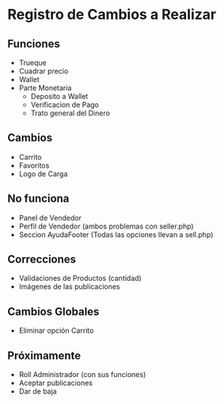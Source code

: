 # Registro de Cambios a Realizar

## Funciones
- Trueque
- Cuadrar precio
- Wallet
- Parte Monetaria
  - Deposito a Wallet
  - Verificacion de Pago
  - Trato general del Dinero

## Cambios
- Carrito
- Favoritos
- Logo de Carga

## No funciona
- Panel de Vendedor
- Perfil de Vendedor (ambos problemas con seller.php)
- Seccion AyudaFooter (Todas las opciones llevan a sell.php)

## Correcciones
- Validaciones de Productos (cantidad)
- Imágenes de las publicaciones

## Cambios Globales
- Eliminar opción Carrito

## Próximamente
- Roll Administrador (con sus funciones)
- Aceptar publicaciones
- Dar de baja
